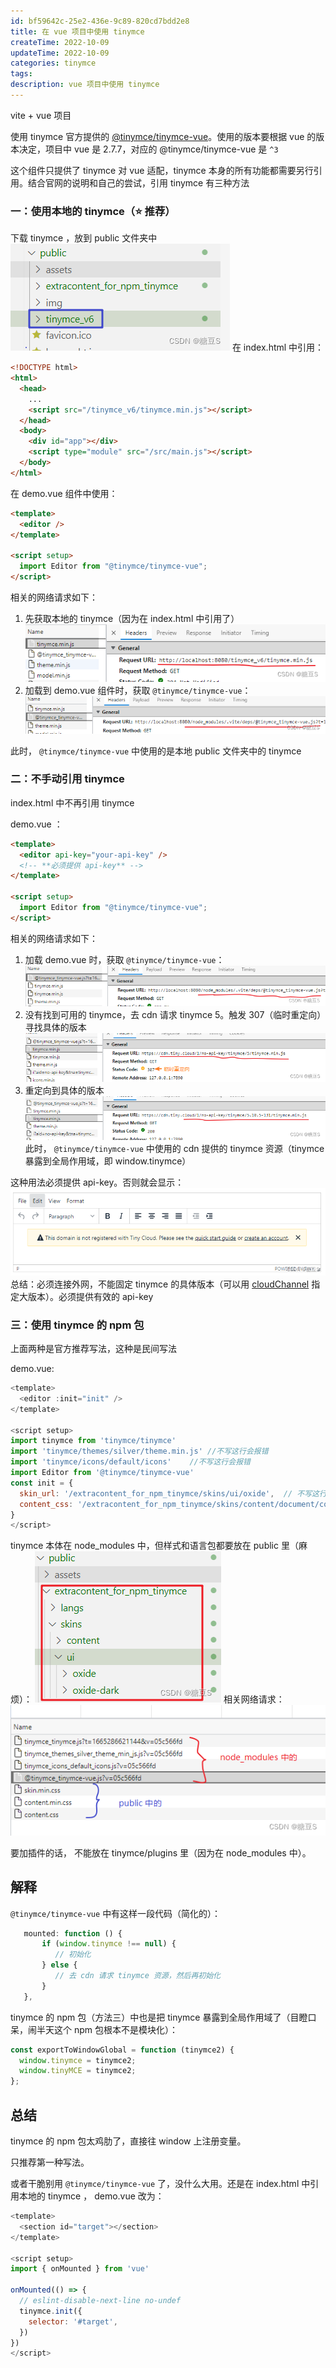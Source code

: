 ```yaml
---
id: bf59642c-25e2-436e-9c89-820cd7bdd2e8
title: 在 vue 项目中使用 tinymce
createTime: 2022-10-09
updateTime: 2022-10-09
categories: tinymce
tags: 
description: vue 项目中使用 tinymce
---
```


vite + vue 项目

使用 tinymce 官方提供的 [@tinymce/tinymce-vue](https://www.tiny.cloud/docs/integrations/vue/)。使用的版本要根据 vue 的版本决定，项目中 vue 是 2.7.7，对应的 @tinymce/tinymce-vue 是 `^3`

这个组件只提供了 tinymce 对 vue 适配，tinymce 本身的所有功能都需要另行引用。结合官网的说明和自己的尝试，引用 tinymce 有三种方法

### 一：使用本地的 tinymce（⭐ 推荐）

下载 tinymce ，放到 public 文件夹中
![在这里插入图片描述](..\post-assets\c42ca173-3bd8-4cef-abc8-877354ef7fe3.png)
在 index.html 中引用：

```html
<!DOCTYPE html>
<html>
  <head>
    ...
    <script src="/tinymce_v6/tinymce.min.js"></script>
  </head>
  <body>
    <div id="app"></div>
    <script type="module" src="/src/main.js"></script>
  </body>
</html>
```

在 demo.vue 组件中使用：

```html
<template>
  <editor />
</template>

<script setup>
  import Editor from "@tinymce/tinymce-vue";
</script>
```

相关的网络请求如下：

1. 先获取本地的 tinymce（因为在 index.html 中引用了）
   ![在这里插入图片描述](..\post-assets\6fa51634-cec4-49fe-a68f-9d1ce9a3ed35.png)
2. 加载到 demo.vue 组件时，获取 `@tinymce/tinymce-vue`：
   ![在这里插入图片描述](..\post-assets\47eb3d51-8303-4195-8d90-e5f53673afc1.png)

此时， `@tinymce/tinymce-vue` 中使用的是本地 public 文件夹中的 tinymce

### 二：不手动引用 tinymce

index.html 中不再引用 tinymce

demo.vue ：

```html
<template>
  <editor api-key="your-api-key" />
  <!-- **必须提供 api-key** -->
</template>

<script setup>
  import Editor from "@tinymce/tinymce-vue";
</script>
```

相关的网络请求如下：

1. 加载 demo.vue 时，获取 `@tinymce/tinymce-vue`：
   ![在这里插入图片描述](..\post-assets\d2a834f0-c93d-47a3-a638-59a2b4c9f75b.png)
2. 没有找到可用的 tinymce，去 cdn 请求 tinymce 5。触发 307（临时重定向）寻找具体的版本 ![在这里插入图片描述](..\post-assets\79ae0489-a024-4224-9747-382fdfdefefa.png)
3. 重定向到具体的版本 ![在这里插入图片描述](..\post-assets\2469ab78-470e-40d0-b0c5-2a1b72f69511.png)
   此时， `@tinymce/tinymce-vue` 中使用的 cdn 提供的 tinymce 资源（tinymce 暴露到全局作用域，即 window.tinymce）

这种用法必须提供 api-key。否则就会显示：
![在这里插入图片描述](..\post-assets\692a8048-9bd5-4c21-b8d7-84c98bccf0cc.png)
总结：必须连接外网，不能固定 tinymce 的具体版本（可以用 [cloudChannel](https://www.tiny.cloud/docs/tinymce/6/blazor-ref/#cloudchannel) 指定大版本）。必须提供有效的 api-key

### 三：使用 tinymce 的 npm 包

上面两种是官方推荐写法，这种是民间写法

demo.vue:

```js
<template>
  <editor :init="init" />
</template>

<script setup>
import tinymce from 'tinymce/tinymce'
import 'tinymce/themes/silver/theme.min.js'	//不写这行会报错
import 'tinymce/icons/default/icons' 	//不写这行会报错
import Editor from '@tinymce/tinymce-vue'
const init = {
  skin_url: '/extracontent_for_npm_tinymce/skins/ui/oxide',	 // 不写这行会报错。这里是文件夹路径。public 下必须有相应的文件夹和文件
  content_css: '/extracontent_for_npm_tinymce/skins/content/document/content.css', 	// 不写这行会报错。public 下必须有相应的文件
}
</script>
```

tinymce 本体在 node_modules 中，但样式和语言包都要放在 public 里（麻烦）：
![在这里插入图片描述](..\post-assets\d2c967b5-e63a-4636-86e5-0e27dc535d7a.png)
相关网络请求：
![在这里插入图片描述](..\post-assets\135cb071-5358-46c2-be8a-e62a8c8200e7.png)

要加插件的话， 不能放在 tinymce/plugins 里（因为在 node_modules 中）。

## 解释

`@tinymce/tinymce-vue` 中有这样一段代码（简化的）：

```js
   mounted: function () {
       if (window.tinymce !== null) {
          // 初始化
       } else {
       	  // 去 cdn 请求 tinymce 资源，然后再初始化
       }
   },
```

tinymce 的 npm 包（方法三）中也是把 tinymce 暴露到全局作用域了（目瞪口呆，闹半天这个 npm 包根本不是模块化）：

```js
const exportToWindowGlobal = function (tinymce2) {
  window.tinymce = tinymce2;
  window.tinyMCE = tinymce2;
};
```

## 总结

tinymce 的 npm 包太鸡肋了，直接往 window 上注册变量。

只推荐第一种写法。

或者干脆别用 `@tinymce/tinymce-vue` 了，没什么大用。还是在 index.html 中引用本地的 tinymce ， demo.vue 改为：

```js
<template>
  <section id="target"></section>
</template>

<script setup>
import { onMounted } from 'vue'

onMounted(() => {
  // eslint-disable-next-line no-undef
  tinymce.init({
    selector: '#target',
  })
})
</script>
```